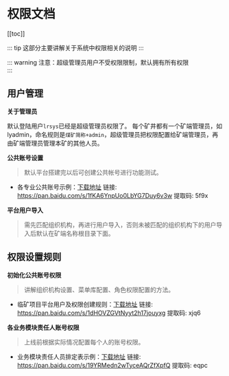 # 权限文档

[[toc]]

::: tip
这部分主要讲解关于系统中权限相关的说明
:::

::: warning
注意：超级管理员用户不受权限限制，默认拥有所有权限  
:::


## 用户管理

**关于管理员**
  
  默认登陆用户`lrsys`已经是超级管理员权限了。 
  每个矿井都有一个矿端管理员，如lyadmin，命名规则是`煤矿简称+admin`，超级管理员把权限配置给矿端管理员，再由矿端管理员管理本矿的其他人员。

**公共账号设置**

> 默认平台搭建完以后可创建公共帐号进行功能测试。
- 各专业公共账号示例：[下载地址](https://pan.baidu.com/s/1fKA6YnpUo0LbYG7Duy6v3w) 链接: https://pan.baidu.com/s/1fKA6YnpUo0LbYG7Duy6v3w 提取码: 5f9x
  

**平台用户导入**

> 需先匹配组织机构，再进行用户导入，否则未被匹配的组织机构下的用户导入后默认在矿端名称根目录下面。



## 权限设置规则


**初始化公共账号权限**

> 讲解组织机构设置、菜单库配置、角色权限配置的方法。
- 临矿项目平台用户及权限创建规则：[下载地址](https://pan.baidu.com/s/1dHOVZGVtNyyt2h17jouyxg) 链接: https://pan.baidu.com/s/1dHOVZGVtNyyt2h17jouyxg 提取码: xjq6

**各业务模块责任人账号权限**

> 上线前根据实际情况配置每个人的账号权限。
- 业务模块责任人员排定表示例：[下载地址](https://pan.baidu.com/s/19YRMedn2wTyceAQrZfXpfQ) 链接: https://pan.baidu.com/s/19YRMedn2wTyceAQrZfXpfQ 提取码: eqpc